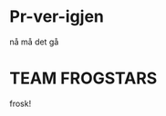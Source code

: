 # Pr-ver-igjen
nå må det gå

<!DOCTYPE html>
<html>
<body>

<h1>TEAM FROGSTARS</h1>
<p>frosk!</p>

</body>
</html>
